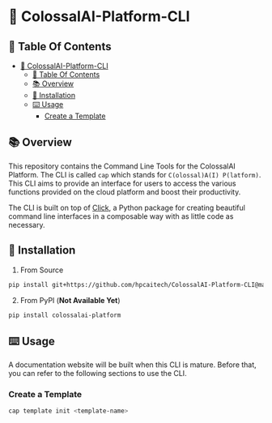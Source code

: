 # 🔮 ColossalAI-Platform-CLI

## 🔗 Table Of Contents

- [🔮 ColossalAI-Platform-CLI](#-colossalai-platform-cli)
  - [🔗 Table Of Contents](#-table-of-contents)
  - [📚 Overview](#-overview)
  - [🔨 Installation](#-installation)
  - [⌨️ Usage](#️-usage)
    - [Create a Template](#create-a-template)

## 📚 Overview

This repository contains the Command Line Tools for the ColossalAI Platform. 
The CLI is called `cap` which stands for `C(olossal)A(I) P(latform)`.
This CLI aims to provide an interface for users to access the various functions provided on the cloud platform and boost their productivity. 


The CLI is built on top of [Click](https://click.palletsprojects.com/en/8.0.x/), a Python package for creating beautiful command line interfaces in a composable way with as little code as necessary.


## 🔨 Installation

1. From Source

```bash
pip install git+https://github.com/hpcaitech/ColossalAI-Platform-CLI@main
```

2. From PyPI (**Not Available Yet**)
```bash
pip install colossalai-platform
```

## ⌨️ Usage 

A documentation website will be built when this CLI is mature.
Before that, you can refer to the following sections to use the CLI.

### Create a Template

```bash
cap template init <template-name>
```